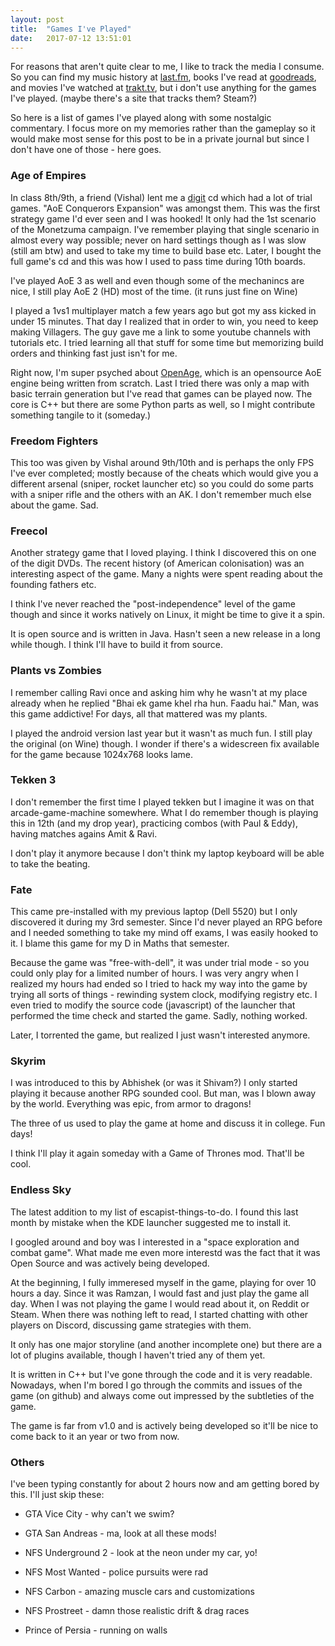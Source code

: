 ```yaml
---
layout: post
title:  "Games I've Played"
date:   2017-07-12 13:51:01
---
```



For reasons that aren't quite clear to me, I like to track the media I consume. So you can find my music history at [last.fm](https://www.last.fm/user/dufferZafar), books I've read at [goodreads](https://www.goodreads.com/user/show/18654747-shadab-zafar), and movies I've watched at [trakt.tv](https://trakt.tv/users/dufferzafar/history), but i don't use anything for the games I've played. (maybe there's a site that tracks them? Steam?)

So here is a list of games I've played along with some nostalgic commentary. I focus more on my memories rather than the gameplay so it would make most sense for this post to be in a private journal but since I don't have one of those - here goes.

<!-- more -->

### Age of Empires

In class 8th/9th, a friend (Vishal) lent me a [digit](www.digit.in) cd which had a lot of trial games. "AoE Conquerors Expansion" was amongst them. This was the first strategy game I'd ever seen and I was hooked! It only had the 1st scenario of the Monetzuma campaign. I've remember playing that single scenario in almost every way possible; never on hard settings though as I was slow (still am btw) and used to take my time to build base etc. Later, I bought the full game's cd and this was how I used to pass time during 10th boards.

I've played AoE 3 as well and even though some of the mechanincs are nice, I still play AoE 2 (HD) most of the time. (it runs just fine on Wine)

I played a 1vs1 multiplayer match a few years ago but got my ass kicked in under 15 minutes. That day I realized that in order to win, you need to keep making Villagers. The guy gave me a link to some youtube channels with tutorials etc. I tried learning all that stuff for some time but memorizing build orders and thinking fast just isn't for me. 

Right now, I'm super psyched about [OpenAge](https://github.com/SFTtech/openage/), which is an opensource AoE engine being written from scratch. Last I tried there was only a map with basic terrain generation but I've read that games can be played now. The core is C++ but there are some Python parts as well, so I might contribute something tangile to it (someday.)

### Freedom Fighters

This too was given by Vishal around 9th/10th and is perhaps the only FPS I've ever completed; mostly because of the cheats which would give you a different arsenal (sniper, rocket launcher etc) so you could do some parts with a sniper rifle and the others with an AK. I don't remember much else about the game. Sad.

### Freecol

Another strategy game that I loved playing. I think I discovered this on one of the digit DVDs. The recent history (of American colonisation) was an interesting aspect of the game. Many a nights were spent reading about the founding fathers etc. 

I think I've never reached the "post-independence" level of the game though and since it works natively on Linux, it might be time to give it a spin. 

It is open source and is written in Java. Hasn't seen a new release in a long while though. I think I'll have to build it from source.

### Plants vs Zombies

I remember calling Ravi once and asking him why he wasn't at my place already when he replied "Bhai ek game khel rha hun. Faadu hai." Man, was this game addictive! For days, all that mattered was my plants. 

I played the android version last year but it wasn't as much fun. I still play the original (on Wine) though. I wonder if there's a widescreen fix available for the game because 1024x768 looks lame.

### Tekken 3

I don't remember the first time I played tekken but I imagine it was on that arcade-game-machine somewhere. What I do remember though is playing this in 12th (and my drop year), practicing combos (with Paul & Eddy), having matches agains Amit & Ravi.

I don't play it anymore because I don't think my laptop keyboard will be able to take the beating.

### Fate

This came pre-installed with my previous laptop (Dell 5520) but I only discovered it during my 3rd semester. Since I'd never played an RPG before and I needed something to take my mind off exams, I was easily hooked to it. I blame this game for my D in Maths that semester.  

Because the game was "free-with-dell", it was under trial mode - so you could only play for a limited number of hours. I was very angry when I realized my hours had ended so I tried to hack my way into the game by trying all sorts of things - rewinding system clock, modifying registry etc. I even tried to modify the source code (javascript) of the launcher that performed the time check and started the game. Sadly, nothing worked.

Later, I torrented the game, but realized I just wasn't interested anymore.

### Skyrim

I was introduced to this by Abhishek (or was it Shivam?) I only started playing it because another RPG sounded cool. But man, was I blown away by the world. Everything was epic, from armor to dragons! 

The three of us used to play the game at home and discuss it in college. Fun days!

I think I'll play it again someday with a Game of Thrones mod. That'll be cool.

### Endless Sky

The latest addition to my list of escapist-things-to-do. I found this last month by mistake when the KDE launcher suggested me to install it. 

I googled around and boy was I interested in a "space exploration and combat game". What made me even more interestd was the fact that it was Open Source and was actively being developed.

At the beginning, I fully immeresed myself in the game, playing for over 10 hours a day. Since it was Ramzan, I would fast and just play the game all day. When I was not playing the game I would read about it, on Reddit or Steam. When there was nothing left to read, I started chatting with other players on Discord, discussing game strategies with them.

It only has one major storyline (and another incomplete one) but there are a lot of plugins available, though I haven't tried any of them yet.

It is written in C++ but I've gone through the code and it is very readable. Nowadays, when I'm bored I go through the commits and issues of the game (on github) and always come out impressed by the subtleties of the game.

The game is far from v1.0 and is actively being developed so it'll be nice to come back to it an year or two from now.

### Others

I've been typing constantly for about 2 hours now and am getting bored by this. I'll just skip these: 

* GTA Vice City - why can't we swim?
* GTA San Andreas - ma, look at all these mods!

* NFS Underground 2 - look at the neon under my car, yo!
* NFS Most Wanted - police pursuits were rad
* NFS Carbon - amazing muscle cars and customizations
* NFS Prostreet - damn those realistic drift & drag races

* Prince of Persia - running on walls
